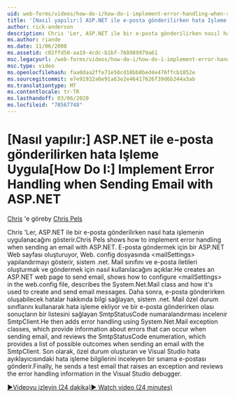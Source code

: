 ```yaml
---
uid: web-forms/videos/how-do-i/how-do-i-implement-error-handling-when-sending-email-with-aspnet
title: '[Nasıl yapılır:] ASP.NET ile e-posta gönderilirken hata Işleme Uygula | Microsoft Docs'
author: rick-anderson
description: Chris 'Ler, ASP.NET ile bir e-posta gönderilirken nasıl hata işlemenin uygulanacağını gösterir. E-posta göndermek için bir ASP.NET Web sayfası oluşturuyor, & lt... ' nin nasıl yapılandırılacağını gösterir.
ms.author: riande
ms.date: 11/06/2008
ms.assetid: c02ffd50-aa19-4cdc-b1bf-760989979a61
msc.legacyurl: /web-forms/videos/how-do-i/how-do-i-implement-error-handling-when-sending-email-with-aspnet
msc.type: video
ms.openlocfilehash: faa0daa2ffe71e58cd18bb8bed4e476ffcb1852e
ms.sourcegitcommit: e7e91932a6e91a63e2e46417626f39d6b244a3ab
ms.translationtype: MT
ms.contentlocale: tr-TR
ms.lasthandoff: 03/06/2020
ms.locfileid: "78567748"
---
```

# <a name="how-do-i-implement-error-handling-when-sending-email-with-aspnet"></a><span data-ttu-id="bb8e0-104">[Nasıl yapılır:] ASP.NET ile e-posta gönderilirken hata Işleme Uygula</span><span class="sxs-lookup"><span data-stu-id="bb8e0-104">[How Do I:] Implement Error Handling when Sending Email with ASP.NET</span></span>

<span data-ttu-id="bb8e0-105">[Chris](https://twitter.com/chrispels) 'e göre</span><span class="sxs-lookup"><span data-stu-id="bb8e0-105">by [Chris Pels](https://twitter.com/chrispels)</span></span>

<span data-ttu-id="bb8e0-106">Chris 'Ler, ASP.NET ile bir e-posta gönderilirken nasıl hata işlemenin uygulanacağını gösterir.</span><span class="sxs-lookup"><span data-stu-id="bb8e0-106">Chris Pels shows how to implement error handling when sending an email with ASP.NET.</span></span> <span data-ttu-id="bb8e0-107">E-posta göndermek için bir ASP.NET Web sayfası oluşturuyor, Web. config dosyasında &lt;mailSettings&gt; yapılandırmayı gösterir, sistem .net. Mail sınıfını ve e-posta iletileri oluşturmak ve göndermek için nasıl kullanılacağını açıklar.</span><span class="sxs-lookup"><span data-stu-id="bb8e0-107">He creates an ASP.NET web page to send email, shows how to configure &lt;mailSettings&gt; in the web.config file, describes the System.Net.Mail class and how it's used to create and send email messages.</span></span> <span data-ttu-id="bb8e0-108">Daha sonra, e-posta gönderirken oluşabilecek hatalar hakkında bilgi sağlayan, sistem .net. Mail özel durum sınıflarını kullanarak hata işleme ekliyor ve bir e-posta gönderirken olası sonuçların bir listesini sağlayan SmtpStatusCode numaralandırması incelenir SmtpClient.</span><span class="sxs-lookup"><span data-stu-id="bb8e0-108">He then adds error handling using System.Net.Mail exception classes, which provide information about errors that can occur when sending email, and reviews the SmtpStatusCode enumeration, which provides a list of possible outcomes when sending an email with the SmtpClient.</span></span> <span data-ttu-id="bb8e0-109">Son olarak, özel durum oluşturan ve Visual Studio hata ayıklayıcısındaki hata işleme bilgilerini inceleyen bir sınama e-postası gönderir.</span><span class="sxs-lookup"><span data-stu-id="bb8e0-109">Finally, he sends a test email that raises an exception and reviews the error handling information in the Visual Studio debugger.</span></span>

[<span data-ttu-id="bb8e0-110">&#9654;Videoyu izleyin (24 dakika)</span><span class="sxs-lookup"><span data-stu-id="bb8e0-110">&#9654; Watch video (24 minutes)</span></span>](https://channel9.msdn.com/Blogs/ASP-NET-Site-Videos/how-do-i-implement-error-handling-when-sending-email-with-aspnet)
